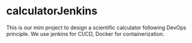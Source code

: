 # calculatorJenkins
This is our mini project to design a scientific calculator following DevOps principle. We use jenkins for CI/CD, Docker for containerization. 
